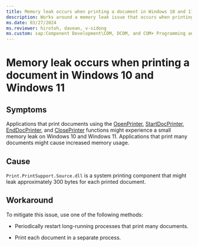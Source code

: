 ```yaml
---
title: Memory leak occurs when printing a document in Windows 10 and 11
description: Works around a memory leak issue that occurs when printing a document in Windows 10 and Windows 11.
ms.date: 03/27/2024
ms.reviewer: hirotoh, davean, v-sidong
ms.custom: sap:Component Development\COM, DCOM, and COM+ Programming and Runtime
---
```


# Memory leak occurs when printing a document in Windows 10 and Windows 11

## Symptoms

Applications that print documents using the [OpenPrinter](/windows/win32/printdocs/openprinter), [StartDocPrinter](/windows/win32/printdocs/startdocprinter), [EndDocPrinter](/windows/win32/printdocs/enddocprinter), and [ClosePrinter](/windows/win32/printdocs/closeprinter) functions might experience a small memory leak on Windows 10 and Windows 11. Applications that print many documents might cause increased memory usage.

## Cause

`Print.PrintSupport.Source.dll` is a system printing component that might leak approximately 300 bytes for each printed document.

## Workaround

To mitigate this issue, use one of the following methods:

- Periodically restart long-running processes that print many documents.

- Print each document in a separate process.
